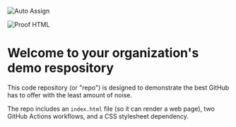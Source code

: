 ![Auto Assign](https://github.com/SNFGPVO/demo-repository/actions/workflows/auto-assign.yml/badge.svg)

![Proof HTML](https://github.com/SNFGPVO/demo-repository/actions/workflows/proof-html.yml/badge.svg)

# Welcome to your organization's demo respository
This code repository (or "repo") is designed to demonstrate the best GitHub has to offer with the least amount of noise.

The repo includes an `index.html` file (so it can render a web page), two GitHub Actions workflows, and a CSS stylesheet dependency.
